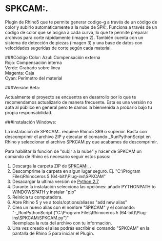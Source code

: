 # SPKCAM:.
Plugin de Rhino5 que te permite generar codigo-g a través de un código de color y subirlo automáticamente a la nube de SPK:. 
Funciona a través de un código de color que se asigna a cada curva, lo que te permite preparar archivos para corte rápidamente (imagen 2). También cuenta con un sistema de detección de piezas (imagen 3) y una base de datos con velocidades sugeridas de corte según cada material.

###Código Color:
Azul: Compensación externa<br>
Rojo: Compensación interna<br>
Verde: Grabado sobre linea<br>
Magenta: Caja<br>
Cyan: Perímetro del material<br>

###Versión Beta:

Actualmente el proyecto se encuentra en desarrollo por lo que te recomendamos actualizarlo de manera frecuente. Esta es una versión no apta al público en general pero te damos la bienvenida a probarlo bajo tu propia responsabilidad.

###Instalación Windows:

La instalación de SPKCAM:. requiere Rhino5 SR9 o superior. Basta con descomprimir el archivo ZIP y ejecutar el comando _RunPythonScript en Rhino y seleccionar el archivo SPKCAM.py que acabamos de descomprimir.<br>

Para habilitar la función de "subir a la nube" y hacer de SPKCAM un comando de Rhino es necesario seguir estos pasos:<br>

1. Descarga la carpeta ZIP de <a href="https://www.python.org/ftp/python/2.7.10/python-2.7.10.amd64.msi"> SPKCAM:. </a>.<br>
2. Descomprime la carpeta en algun lugar seguro. Ej. "C:\Program Files\Rhinoceros 5 (64-bit)\Plug-ins\SPKCAM"<br>
3. Desacargar la ultima versión de <a href="https://www.python.org/ftp/python/2.7.10/python-2.7.10.amd64.msi"> Python 2.7 </a><br>
4. Durante la instalación selecciona las opciónes: añadir PYTHONPATH to WINDOWSPATH y instalar "pip"<br>
5. Reinicia tu computadora.<br>
6. Abre Rhino 5 y ve a tools/options/aliases "add new alias"<br>
7. Crea un nuevo alias con el nombre "SPKCAM" y el comando:<br>
  "-_RunPythonScript ("C:\Program Files\Rhinoceros 5 (64-bit)\Plug-ins\SPKCAM\SPKCAM.py")"<br>
Reemplaza la ruta del archivo con tu información.<br>
8. Una vez creado el alias podrás escribir el comando "SPKCAM" en la pantalla de Rhino 5 para iniciar el Plugin.<br>

